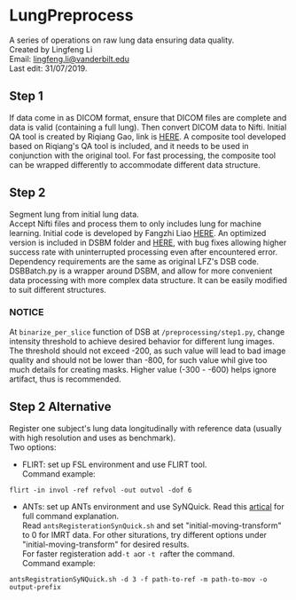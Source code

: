 # LungPreprocess
A series of operations on raw lung data ensuring data quality.   
Created by Lingfeng Li  
Email: lingfeng.li@vanderbilt.edu  
Last edit:  31/07/2019.

## Step 1
If data come in as DICOM format, ensure that DICOM files are complete and data is valid (containing a full lung). Then convert DICOM data to Nifti. Initial QA tool is created by Riqiang Gao, link is [HERE](https://github.com/MASILab/QA_tool). A composite tool developed based on Riqiang's QA tool is included, and it needs to be used in conjunction with the original tool. For fast processing, the composite tool can be wrapped differently to accommodate different data structure. 

## Step 2
Segment lung from initial lung data.   
Accept Nifti files and process them to only includes lung for machine learning. Initial code is developed by Fangzhi Liao [HERE](https://github.com/lfz/DSB2017). An optimized version is included in DSBM folder and [HERE](https://github.com/MASILab/DSB2017), with bug fixes allowing higher success rate with uninterrupted processing even after encountered error. Dependency requirements are the same as original LFZ's DSB code. DSBBatch.py is a wrapper around DSBM, and allow for more convenient data processing with more complex data structure. It can be easily modified to suit different structures.

### NOTICE
At ```binarize_per_slice``` function of DSB at ```/preprocessing/step1.py```, change intensity threshold to achieve desired behavior for different lung images. The threshold should not exceed -200, as such value will lead to bad image quality and should not be lower than -800, for such value whil give too much details for creating masks. Higher value (-300 - -600) helps ignore artifact, thus is recommended.

## Step 2 Alternative
Register one subject's lung data longitudinally with reference data (usually with high resolution and uses as benchmark).  
Two options:  
* FLIRT: set up FSL environment and use FLIRT tool.   
Command example:
```
flirt -in invol -ref refvol -out outvol -dof 6
```
* ANTs: set up ANTs environment and use SyNQuick. Read this [artical](https://github.com/ANTsX/ANTs/wiki/Anatomy-of-an-antsRegistration-call) for full command explanation.   
Read ```antsRegisterationSynQuick.sh``` and set "initial-moving-transform" to 0 for IMRT data. For other siturations, try different options under "initial-moving-transform" for desired results.  
For faster registeration add```-t a```or ```-t r```after the command.  
Command example:
```
antsRegistrationSyNQuick.sh -d 3 -f path-to-ref -m path-to-mov -o output-prefix
```
